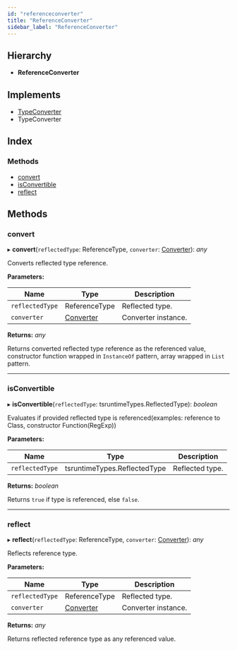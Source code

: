 ```yaml
---
id: "referenceconverter"
title: "ReferenceConverter"
sidebar_label: "ReferenceConverter"
---
```


## Hierarchy

* **ReferenceConverter**

## Implements

* [TypeConverter](../interfaces/types.typeconverter.md)
* TypeConverter

## Index

### Methods

* [convert](referenceconverter.md#convert)
* [isConvertible](referenceconverter.md#isconvertible)
* [reflect](referenceconverter.md#reflect)

## Methods

###  convert

▸ **convert**(`reflectedType`: ReferenceType, `converter`: [Converter](../interfaces/types.converter.md)): *any*

Converts reflected type reference.

**Parameters:**

Name | Type | Description |
------ | ------ | ------ |
`reflectedType` | ReferenceType | Reflected type. |
`converter` | [Converter](../interfaces/types.converter.md) | Converter instance. |

**Returns:** *any*

Returns converted reflected type reference as the referenced value, constructor function wrapped in `InstanceOf` pattern, array wrapped in `List` pattern.

___

###  isConvertible

▸ **isConvertible**(`reflectedType`: tsruntimeTypes.ReflectedType): *boolean*

Evaluates if provided reflected type is referenced(examples: reference to Class, constructor Function(RegExp))

**Parameters:**

Name | Type | Description |
------ | ------ | ------ |
`reflectedType` | tsruntimeTypes.ReflectedType | Reflected type. |

**Returns:** *boolean*

Returns `true` if type is referenced, else `false`.

___

###  reflect

▸ **reflect**(`reflectedType`: ReferenceType, `converter`: [Converter](../interfaces/types.converter.md)): *any*

Reflects reference type.

**Parameters:**

Name | Type | Description |
------ | ------ | ------ |
`reflectedType` | ReferenceType | Reflected type. |
`converter` | [Converter](../interfaces/types.converter.md) | Converter instance. |

**Returns:** *any*

Returns reflected reference type as any referenced value.
